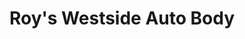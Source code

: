 ---
title: "Roy's Westside Auto Body"
url: /rapid-city/roys-westside-auto-body/
shop: car repair
---